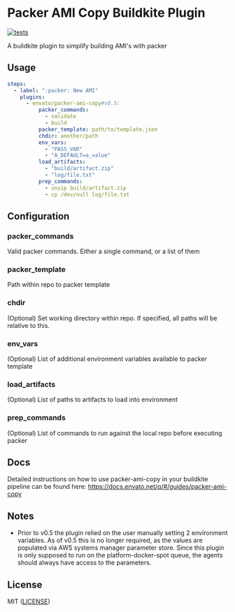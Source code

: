 # Packer AMI Copy Buildkite Plugin 

[![tests](https://github.com/envato/packer-ami-copy-buildkite-plugin/actions/workflows/test.yml/badge.svg?branch=main)](https://github.com/envato/packer-ami-copy-buildkite-plugin/actions/workflows/test.yml)

A buildkite plugin to simplify building AMI's with packer

## Usage
```yaml
steps:
  - label: ":packer: New AMI"
    plugins:
      - envato/packer-ami-copy#v0.5:
          packer_commands:
            - validate
            - build
          packer_template: path/to/template.json
          chdir: another/path
          env_vars:
            - "PASS_VAR"
            - "A_DEFAULT=a_value"
          load_artifacts:
            - "build/artifact.zip"
            - "log/file.txt"
          prep_commands:
            - unzip build/artifact.zip
            - cp /dev/null log/file.txt
```

## Configuration

### packer\_commands
Valid packer commands.  Either a single command, or a list of them

### packer\_template
Path within repo to packer template

### chdir
(Optional) Set working directory within repo.  If specified, all paths will be relative to this.

### env\_vars
(Optional) List of additional environment variables available to packer template

### load\_artifacts
(Optional) List of paths to artifacts to load into environment

### prep\_commands
(Optional) List of commands to run against the local repo before executing packer

## Docs

Detailed instructions on how to use packer-ami-copy in your buildkite pipeline can be found here: https://docs.envato.net/q/#/guides/packer-ami-copy

## Notes

  - Prior to v0.5 the plugin relied on the user manually setting 2 environment variables.  As of v0.5 this is no longer required, as the values are populated via AWS systems manager parameter store.  Since this plugin is only supposed to run on the platform-docker-spot queue, the agents should always have access to the parameters.

## License
MIT ([LICENSE](LICENSE))
